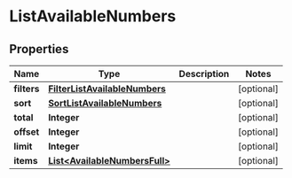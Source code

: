
# ListAvailableNumbers

## Properties
Name | Type | Description | Notes
------------ | ------------- | ------------- | -------------
**filters** | [**FilterListAvailableNumbers**](FilterListAvailableNumbers.md) |  |  [optional]
**sort** | [**SortListAvailableNumbers**](SortListAvailableNumbers.md) |  |  [optional]
**total** | **Integer** |  |  [optional]
**offset** | **Integer** |  |  [optional]
**limit** | **Integer** |  |  [optional]
**items** | [**List&lt;AvailableNumbersFull&gt;**](AvailableNumbersFull.md) |  |  [optional]



